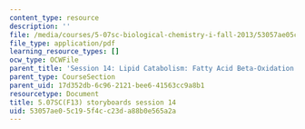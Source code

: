 ```yaml
---
content_type: resource
description: ''
file: /media/courses/5-07sc-biological-chemistry-i-fall-2013/53057ae05c195f4cc23da88b0e565a2a_sb_session14.pdf
file_type: application/pdf
learning_resource_types: []
ocw_type: OCWFile
parent_title: 'Session 14: Lipid Catabolism: Fatty Acid Beta-Oxidation'
parent_type: CourseSection
parent_uid: 17d352db-6c96-2121-bee6-41563cc9a8b1
resourcetype: Document
title: 5.07SC(F13) storyboards session 14
uid: 53057ae0-5c19-5f4c-c23d-a88b0e565a2a
---
```

